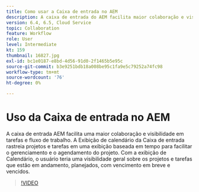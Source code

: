 ```yaml
---
title: Como usar a Caixa de entrada no AEM
description: A caixa de entrada do AEM facilita maior colaboração e visibilidade em tarefas e fluxo de trabalho.
version: 6.4, 6.5, Cloud Service
topic: Collaboration
feature: Workflow
role: User
level: Intermediate
kt: 159
thumbnail: 16827.jpg
exl-id: bc1e0187-e8bd-4d56-91d0-2f1465b5e95c
source-git-commit: b3e9251bdb18a008be95c1fa9e5c79252a74fc98
workflow-type: tm+mt
source-wordcount: '76'
ht-degree: 0%

---
```


# Uso da Caixa de entrada no AEM

A caixa de entrada AEM facilita uma maior colaboração e visibilidade em tarefas e fluxo de trabalho. A Exibição de calendário da Caixa de entrada rastreia projetos e tarefas em uma exibição baseada em tempo para facilitar o gerenciamento e o agendamento do projeto. Com a exibição de Calendário, o usuário teria uma visibilidade geral sobre os projetos e tarefas que estão em andamento, planejados, com vencimento em breve e vencidos.

>[!VIDEO](https://video.tv.adobe.com/v/16827?quality=12&learn=on)
